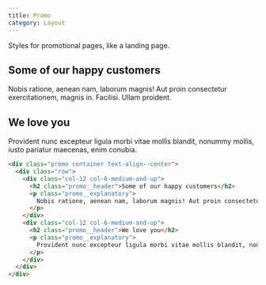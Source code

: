 ```yaml
---
title: Promo
category: Layout
---
```


Styles for promotional pages, like a landing page.

<div class="promo container text-align--center">
  <div class="row">
    <div class="col-12 col-6-medium-and-up">
      <h2 class="promo__header">Some of our happy customers</h2>
      <p class="promo__explanatory">
        Nobis ratione, aenean nam, laborum magnis! Aut proin consectetur exercitationem, magnis in. Facilisi. Ullam proident.
      </p>
    </div>
    <div class="col-12 col-6-medium-and-up">
      <h2 class="promo__header">We love you</h2>
      <p class="promo__explanatory">
        Provident nunc excepteur ligula morbi vitae mollis blandit, nonummy mollis, iusto pariatur maecenas, enim conubia.
      </p>
    </div>
  </div>
</div>

```html
<div class="promo container text-align--center">
  <div class="row">
    <div class="col-12 col-6-medium-and-up">
      <h2 class="promo__header">Some of our happy customers</h2>
      <p class="promo__explanatory">
        Nobis ratione, aenean nam, laborum magnis! Aut proin consectetur exercitationem, magnis in. Facilisi. Ullam proident.
      </p>
    </div>
    <div class="col-12 col-6-medium-and-up">
      <h2 class="promo__header">We love you</h2>
      <p class="promo__explanatory">
        Provident nunc excepteur ligula morbi vitae mollis blandit, nonummy mollis, iusto pariatur maecenas, enim conubia.
      </p>
    </div>
  </div>
</div>
```
